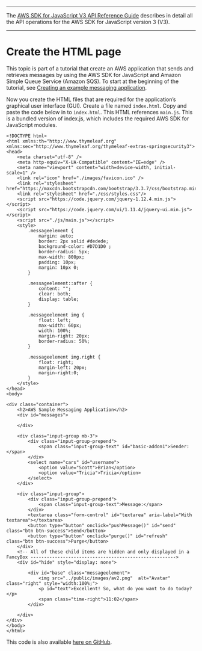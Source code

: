 --------

 The [AWS SDK for JavaScript V3 API Reference Guide](https://docs.aws.amazon.com/AWSJavaScriptSDK/v3/latest/index.html) describes in detail all the API operations for the AWS SDK for JavaScript version 3 \(V3\)\. 

--------

# Create the HTML page<a name="messaging-app-html"></a>

This topic is part of a tutorial that create an AWS application that sends and retrieves messages by using the AWS SDK for JavaScript and Amazon Simple Queue Service \(Amazon SQS\)\. To start at the beginning of the tutorial, see [Creating an example messaging application](messaging-app.md)\.

 Now you create the HTML files that are required for the application’s graphical user interface \(GUI\)\. Create a file named `index.html`\. Copy and paste the code below in to `index.html`\. This HTML references `main.js`\. This is a bundled version of index\.js, which includes the required AWS SDK for JavaScript modules\. 

```
<!DOCTYPE html>
<html xmlns:th="http://www.thymeleaf.org" xmlns:sec="http://www.thymeleaf.org/thymeleaf-extras-springsecurity3">
<head>
    <meta charset="utf-8" />
    <meta http-equiv="X-UA-Compatible" content="IE=edge" />
    <meta name="viewport" content="width=device-width, initial-scale=1" />
    <link rel="icon" href="./images/favicon.ico" />
    <link rel="stylesheet" href="https://maxcdn.bootstrapcdn.com/bootstrap/3.3.7/css/bootstrap.min.css"/>
    <link rel="stylesheet" href="./css/styles.css"/>
    <script src="https://code.jquery.com/jquery-1.12.4.min.js"></script>
    <script src="https://code.jquery.com/ui/1.11.4/jquery-ui.min.js"></script>
    <script src="./js/main.js"></script>
    <style>
        .messageelement {
            margin: auto;
            border: 2px solid #dedede;
            background-color: #D7D1D0 ;
            border-radius: 5px;
            max-width: 800px;
            padding: 10px;
            margin: 10px 0;
        }

        .messageelement::after {
            content: "";
            clear: both;
            display: table;
        }

        .messageelement img {
            float: left;
            max-width: 60px;
            width: 100%;
            margin-right: 20px;
            border-radius: 50%;
        }

        .messageelement img.right {
            float: right;
            margin-left: 20px;
            margin-right:0;
        }
    </style>
</head>
<body>

<div class="container">
    <h2>AWS Sample Messaging Application</h2>
    <div id="messages">

    </div>

    <div class="input-group mb-3">
        <div class="input-group-prepend">
            <span class="input-group-text" id="basic-addon1">Sender:</span>
        </div>
        <select name="cars" id="username">
            <option value="Scott">Brian</option>
            <option value="Tricia">Tricia</option>
        </select>
    </div>

    <div class="input-group">
        <div class="input-group-prepend">
            <span class="input-group-text">Message:</span>
        </div>
        <textarea class="form-control" id="textarea" aria-label="With textarea"></textarea>
        <button type="button" onclick="pushMessage()" id="send" class="btn btn-success">Send</button>
        <button type="button" onclick="purge()" id="refresh" class="btn btn-success">Purge</button>
    </div>
    <!-- All of these child items are hidden and only displayed in a FancyBox ------------------------------------------------------>
    <div id="hide" style="display: none">

        <div id="base" class="messageelement">
            <img src="../public/images/av2.png"  alt="Avatar" class="right" style="width:100%;">
            <p id="text">Excellent! So, what do you want to do today?</p>
            <span class="time-right">11:02</span>
        </div>

    </div>
</div>
</body>
</html>
```

This code is also available [ here on GitHub](https://github.com/awsdocs/aws-doc-sdk-examples/blob/master/javascriptv3/example_code/cross-services/message-app/index.html)\.